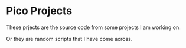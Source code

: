 # Pico Projects

These prjects are the source code from some projects I am working on.

Or they are random scripts that I have come across.
